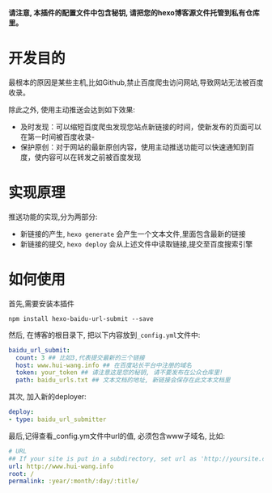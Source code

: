 
**请注意, 本插件的配置文件中包含秘钥, 请把您的hexo博客源文件托管到私有仓库里。**

# 开发目的

最根本的原因是某些主机,比如Github,禁止百度爬虫访问网站,导致网站无法被百度收录。

除此之外, 使用主动推送会达到如下效果:

- 及时发现：可以缩短百度爬虫发现您站点新链接的时间，使新发布的页面可以在第一时间被百度收录-
- 保护原创：对于网站的最新原创内容，使用主动推送功能可以快速通知到百度，使内容可以在转发之前被百度发现

# 实现原理

推送功能的实现,分为两部分:

- 新链接的产生, `hexo generate` 会产生一个文本文件,里面包含最新的链接
- 新链接的提交, `hexo deploy` 会从上述文件中读取链接,提交至百度搜索引擎

# 如何使用

首先,需要安装本插件

`npm install hexo-baidu-url-submit --save`

然后, 在博客的根目录下, 把以下内容放到`_config.yml`文件中:

```yml
baidu_url_submit:
  count: 3 ## 比如3,代表提交最新的三个链接
  host: www.hui-wang.info ## 在百度站长平台中注册的域名
  token: your_token ## 请注意这是您的秘钥, 请不要发布在公众仓库里!
  path: baidu_urls.txt ## 文本文档的地址, 新链接会保存在此文本文档里
```

其次, 加入新的deployer:

```yml
deploy:
- type: baidu_url_submitter
```

最后,记得查看_config.ym文件中url的值, 必须包含www子域名, 比如:

```yml
# URL
## If your site is put in a subdirectory, set url as 'http://yoursite.com/child' and root as '/child/'
url: http://www.hui-wang.info
root: /
permalink: :year/:month/:day/:title/
```